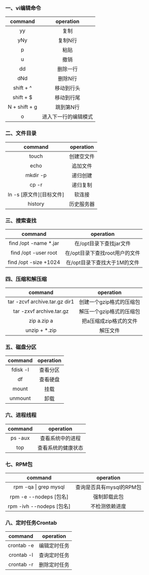 ### 一、vi编辑命令
command | operation
:-: | :-: 
yy  | 复制
yNy | 复制N行
p  |  粘贴
u  |  撤销
dd |  删除一行
dNd | 删除N行
shift + ^ | 移动到行头
shift + $  | 移动到行尾
N + shift + g  |跳到第N行
o | 进入下一行的编辑模式

### 二、文件目录
command | operation
:-: | :-: 
touch	| 创建空文件
echo	|	追加文件
mkdir -p | 递归创建
cp -r |	递归复制
ln -s	[原文件][目标文件] |	软连接
history |	历史服务器

### 三、搜索查找
command | operation
:-: | :-: 
find /opt -name *.jar | 在/opt目录下查找jar文件
find /opt -user root | 在/opt目录下查找root用户的文件
find /opt -size +1024 | 在/opt目录下查找大于1M的文件

### 四、压缩和解压缩
command | operation
:-: | :-: 
tar -zcvf archive.tar.gz dir1 | 创建一个gzip格式的压缩包
tar -zxvf archive.tar.gz | 解压一个gzip格式的压缩包
zip a.zip a | 把a压缩成zip格式的文件
unzip + *.zip | 解压文件

### 五、磁盘分区
command | operation
:-: | :-: 
fdisk -l | 查看分区
df | 查看硬盘
mount | 挂载
unmount | 卸载 

### 六、进程线程
command | operation
:-: | :-: 
ps -aux | 查看系统中的进程
top |  查看系统的健康状态

### 七、RPM包
command | operation
:-: | :-: 
rpm -qa \| grep mysql	| 查询是否具有mysql的RPM包
rpm -e --nodeps [包名] | 强制卸载此包
rpm -ivh --nodeps [包名] | 不检测依赖进度

### 八、定时任务Crontab
command | operation
:-: | :-: 
crontab -e | 编辑定时任务
crontab -l | 查询定时任务
crontab -r | 删除定时任务

